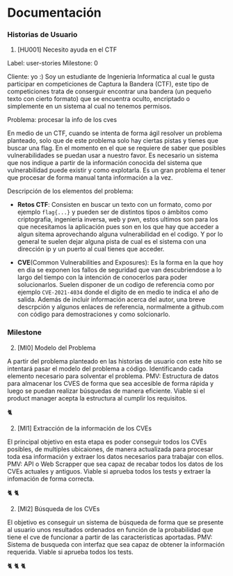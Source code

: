 # Documentación


### Historias de Usuario

1. [HU001] Necesito ayuda en el CTF

Label: user-stories
Milestone: 0

Cliente: yo :)
Soy un estudiante de Ingenieria Informatica al cual le gusta participar en competiciones de Captura la Bandera (CTF), este tipo de competiciones trata de conserguir encontrar una bandera (un pequeño texto con cierto formato) que se encuentra oculto, encriptado o simplemente en un sistema al cual no tenemos permisos.

Problema: procesar la info de los cves

En medio de un CTF, cuando se intenta de forma ágil resolver un problema planteado, solo que de este problema solo hay ciertas pistas y tienes que buscar una flag. En el momento en el que se requiere de saber que posibles vulnerabilidades se puedan usar a nuestro favor. Es necesario un sistema que nos indique a partir de la información conocida del sistema que vulnerabilidad puede existir y como explotarla. Es un gran problema el tener que procesar de forma manual tanta información a la vez.

Descripción de los elementos del problema:
- **Retos CTF**: Consisten en buscar un texto con un formato, como por ejemplo ```flag{...}``` y pueden ser de distintos tipos o ámbitos como criptografia, ingenieria inversa, web y pwn, estos ultimos son para los que necesitamos la aplicación pues son en los que hay que acceder a algun sitema aprovechando alguna vulnerabilidad en el codigo. Y por lo general te suelen  dejar alguna pista de cual es el sistema con una dirección ip y un puerto al cual tienes que acceder.

- **CVE**(Common Vulnerabilities and Exposures): Es la forma en la que hoy en dia se exponen los fallos de seguridad que van descubriendose a lo largo del tiempo con la intención de conocerlos para poder solucionarlos.
Suelen disponer de un codigo de referencia como por ejemplo ```CVE-2021-4034``` donde el digito de en medio te indica el año de salida. Además de incluir información acerca del autor, una breve descrpción y algunos enlaces de referencia, normalmente a github.com con código para demostraciones y como solcionarlo.
 

### Milestone

2. [MI0] Modelo del Problema

A partir del problema planteado en las historias de usuario con este hito se intentará pasar el modelo del problema a código. Identificando cada elemento necesario para solventar el problema.
PMV: Estructura de datos para almacenar los CVES de forma que sea accesible de forma rápida y luego se puedan realizar búsquedas de manera eficiente.
Viable si el product manager acepta la estructura al cumplir los requisitos.

:cat2: 

2. [MI1] Extracción de la información de los CVEs

El principal objetivo en esta etapa es poder conseguir todos los CVEs posibles, de multiples ubicaiones, de manera actualizada para procesar toda esa información y extraer los datos necesarios para trabajar con ellos.
PMV: API o Web Scrapper que sea capaz de recabar todos los datos de los CVEs actuales y antiguos.
Viable si aprueba todos los tests y extraer la infomación de forma correcta.

:cat2: :cat2: 

2. [MI2] Búsqueda de los CVEs

El objetivo es conseguir un sistema de búsqueda de forma que se presente al usuario unos resultados ordenados en función de la probabilidad que tiene el cve de funcionar a partir de las características aportadas.
PMV: Sistema de busqueda con interfaz que sea capaz de obtener la información requerida.
Viable si aprueba todos los tests.

:cat2: :cat2: :cat2: